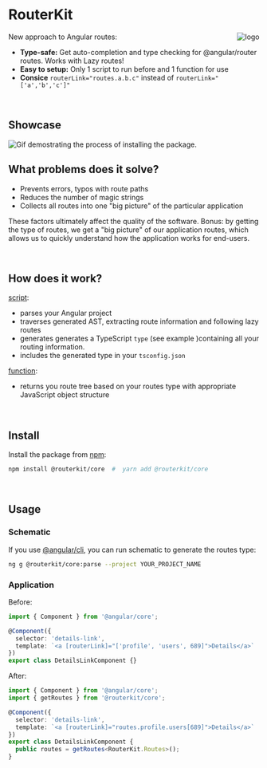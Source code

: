 # RouterKit

<a href="https://routeshub.gitbook.io/docs"><img src="https://raw.githubusercontent.com/retarsis/routerkit/master/assets/logo.png" align="right" alt="logo" /></a>

New approach to Angular routes:

- **Type-safe:** Get auto-completion and type checking for @angular/router routes. Works with Lazy routes! 
- **Easy to setup:** Only 1 script to run before and 1 function for use
- **Consice** `routerLink="routes.a.b.c"` instead of `routerLink="['a','b','c']"`

<br/>

## Showcase

<img src="https://raw.githubusercontent.com/retarsis/routerkit/master/assets/medium-short.gif" alt="Gif demostrating the process of installing the package." align="center" alt="showcase gif">

<br/>

## What problems does it solve?

- Prevents errors, typos with route paths
- Reduces the number of magic strings
- Collects all routes into one "big picture" of the particular application

These factors ultimately affect the quality of the software.
Bonus: by getting the type of routes, we get a "big picture" of our application routes, which allows us to quickly understand how the application works for end-users.

<br/>

## How does it work?

[script](https://github.com/retarsis/routerkit/blob/master/package/src/parse/index.ts):
- parses your Angular project
- traverses generated AST, extracting route information and following lazy routes
- generates generates a TypeScript `type` (see example )containing all your routing information.
- includes the generated type in your `tsconfig.json`

[function](https://github.com/retarsis/routerkit/blob/1e9e55c8e66b44a1ac1d841a0f5aacc3d28b2989/package/src/core/getRoutes.ts#L1):
- returns you route tree based on your routes type with appropriate JavaScript object structure

<br/>

## Install

Install the package from [npm](https://www.npmjs.com/):

```sh
npm install @routerkit/core  #  yarn add @routerkit/core
```

<br/>

## Usage

### Schematic

If you use [@angular/cli](https://cli.angular.io/), you can run schematic to generate the routes type:

```sh
ng g @routerkit/core:parse --project YOUR_PROJECT_NAME
```

### Application

Before:

```typescript
import { Component } from '@angular/core';

@Component({
  selector: 'details-link',
  template: `<a [routerLink]="['profile', 'users', 689]">Details</a>`
})
export class DetailsLinkComponent {}
```

After:

```typescript
import { Component } from '@angular/core';
import { getRoutes } from '@routerkit/core';

@Component({
  selector: 'details-link',
  template: `<a [routerLink]="routes.profile.users[689]">Details</a>`
})
export class DetailsLinkComponent {
  public routes = getRoutes<RouterKit.Routes>();
}
```
